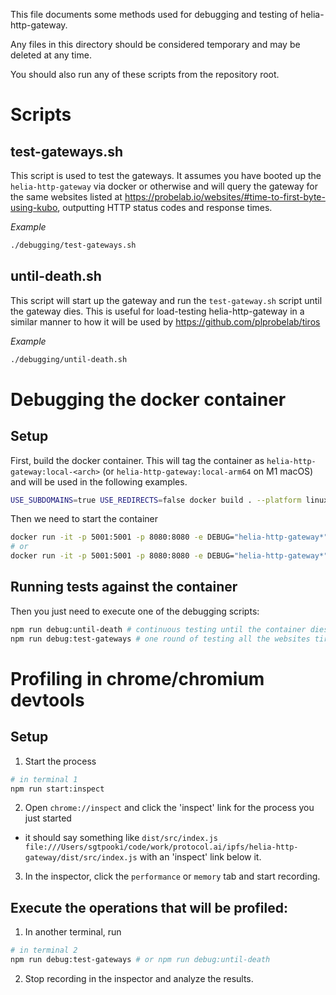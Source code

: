 This file documents some methods used for debugging and testing of helia-http-gateway.

Any files in this directory should be considered temporary and may be deleted at any time.

You should also run any of these scripts from the repository root.

# Scripts

## test-gateways.sh
This script is used to test the gateways. It assumes you have booted up the `helia-http-gateway` via docker or otherwise and will query the gateway for the same websites listed at https://probelab.io/websites/#time-to-first-byte-using-kubo, outputting HTTP status codes and response times.

*Example*
```sh
./debugging/test-gateways.sh
```

## until-death.sh
This script will start up the gateway and run the `test-gateway.sh` script until the gateway dies. This is useful for load-testing helia-http-gateway in a similar manner to how it will be used by https://github.com/plprobelab/tiros

*Example*
```sh
./debugging/until-death.sh
```

# Debugging the docker container

## Setup

First, build the docker container. This will tag the container as `helia-http-gateway:local-<arch>` (or `helia-http-gateway:local-arm64` on M1 macOS) and will be used in the following examples.

```sh
USE_SUBDOMAINS=true USE_REDIRECTS=false docker build . --platform linux/$(arch) --tag helia-http-gateway:local-$(arch)
``````

Then we need to start the container

```sh
docker run -it -p 5001:5001 -p 8080:8080 -e DEBUG="helia-http-gateway*" helia-http-gateway:local-$(arch)
# or
docker run -it -p 5001:5001 -p 8080:8080 -e DEBUG="helia-http-gateway*" -e USE_REDIRECTS="false" -e USE_SUBDOMAINS="true" helia-http-gateway:local-$(arch)
```

## Running tests against the container

Then you just need to execute one of the debugging scripts:

```sh
npm run debug:until-death # continuous testing until the container dies (hopefully it doesn't)
npm run debug:test-gateways # one round of testing all the websites tiros will test.
```

# Profiling in chrome/chromium devtools

## Setup

1. Start the process

```sh
# in terminal 1
npm run start:inspect
```

2. Open `chrome://inspect` and click the 'inspect' link for the process you just started
  * it should say something like `dist/src/index.js file:///Users/sgtpooki/code/work/protocol.ai/ipfs/helia-http-gateway/dist/src/index.js` with an 'inspect' link below it.

3. In the inspector, click the `performance` or `memory` tab and start recording.

## Execute the operations that will be profiled:

1. In another terminal, run

```sh
# in terminal 2
npm run debug:test-gateways # or npm run debug:until-death
```

2. Stop recording in the inspector and analyze the results.
